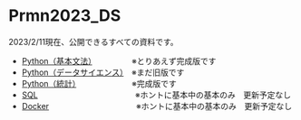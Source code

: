 # Prmn2023_DS

2023/2/11現在、公開できるすべての資料です。

- [Python（基本文法）](https://kiryu-3.github.io/Prmn2023_DS/python-basic/index.html#0)　　　　　※とりあえず完成版です 
- [Python（データサイエンス）](https://kiryu-3.github.io/Prmn2023_DS/python-ds/index.html#0)　※まだ旧版です
- [Python（統計）](https://kiryu-3.github.io/Prmn2023_DS/python-stats/index.html#0)　　　　　　　※完成版です
- [SQL](https://github.com/kiryu-3/Prmn2023_DS/tree/main/SQL)　　　　　　　　　　　　 ※ホントに基本中の基本のみ　更新予定なし
- [Docker](https://github.com/kiryu-3/Prmn2023_DS/tree/main/Docker)　　　　　　　　　　　※ホントに基本中の基本のみ　更新予定なし
